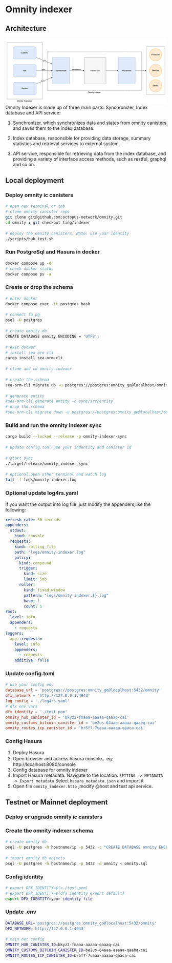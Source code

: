 # Omnity indexer

## Architecture
![alt text](./assets/architecture.png)  
Omnity Indexer is made up of three main parts: Synchronizer, Index database and API service: 
 
1. Synchronizer, which synchronizes data and states from omnity canisters and saves them to the index database. 
 
2. Index database, responsible for providing data storage, summary statistics and retrieval services to external system. 
 
3. API service, responsible for retrieving data from the index database, and providing a variety of interface access methods, such as restful, graphql and so on. 

## Local deployment

### Deploy omnity ic canisters
```bash
# open new terminal or tab
# clone omnity canister repo
git clone git@github.com:octopus-network/omnity.git
cd omnity ; git checkout ting/indexer

# deploy the omnity canisters. Note: use your identity
./scripts/hub_test.sh
```
### Run PostgreSql and Hasura in docker
```bash
docker compose up -d
# check docker status
docker compose ps -a
```

### Create or drop the schema
```bash  
# enter docker
docker compose exec -it postgres bash

# connect to pg 
psql -U postgres

# create omnity db
CREATE DATABASE omnity ENCODING = 'UTF8';

# exit docker 
# install sea orm cli
cargo install sea-orm-cli

# clone and cd omnity-indexer 

# create the schema
sea-orm-cli migrate up -u postgres://postgres:omnity_go@localhost/omnity

# generate entity
#sea-orm-cli generate entity -o sync/src/entity
# drop the schema
#sea-orm-cli migrate down -u postgres://postgres:omnity_go@localhost/omnity

```

### Build and run the omnity indexer sync

```bash
cargo build --locked --release -p omnity-indexer-sync

# update config.toml use your indentity and canister id

# start sync
./target/release/omnity_indexer_sync

# optional,open other terminal and watch log
tail -f logs/omnity-indexer.log

```
### Optional update log4rs.yaml
If you want the output into log file ,just modify the appenders,like the following:

```yaml
refresh_rate: 30 seconds
appenders:
  stdout:
    kind: console
  requests:
    kind: rolling_file
    path: "logs/omnity-indexer.log"
    policy:
      kind: compound
      trigger:
        kind: size
        limit: 5mb 
      roller:
        kind: fixed_window
        pattern: "logs/omnity-indexer.{}.log"
        base: 1
        count: 5  
root:
  level: info
  appenders:
    - requests
loggers:
  app::requests:
    level: info
    appenders:
      - requests
    additive: false

```


### Update config.toml
```toml
# use your config env
database_url = 'postgres://postgres:omnity_go@localhost:5432/omnity'
dfx_network = 'http://127.0.0.1:4943'
log_config = './log4rs.yaml'
# dfx env vars
dfx_identity = './test.pem'
omnity_hub_canister_id = 'bkyz2-fmaaa-aaaaa-qaaaq-cai'
omnity_customs_bitcoin_canister_id = 'be2us-64aaa-aaaaa-qaabq-cai'
omnity_routes_icp_canister_id = 'br5f7-7uaaa-aaaaa-qaaca-cai'

```

### Config Hasura  
1. Deploy Hasura
1. Open browser and access hasura console，eg: http://localhost:8080/console 
2. Config database for omnity indexer
3. Import Hasura metadata:
   Navigate to the location: `SETTING -> METADATA -> Export metadata`
   Select `hasura_metadata.json` and import it
4. Open file `omnity_indexer.http` ,modify @host and test api service.


## Testnet or Mainnet deployment

### Deploy or upgrade omnity ic canisters

### Create the omnity indexer schema

```bash  
# create omnity db
psql -U postgres -h hostname/ip -p 5432 -c "CREATE DATABASE omnity ENCODING = 'UTF8';"

# import omnity db objects
psql -U postgres -h hostname/ip -p 5432 -d omnity < omnity.sql

```
### Config identity
```bash  
# export DFX_IDENTITY=$(<./test.pem)
# export DFX_IDENTITY=$(dfx identity export default)
export DFX_IDENTITY=your identity file
```

### Update .env
```bash
DATABASE_URL='postgres://postgres:omnity_go@localhost:5432/omnity'
DFX_NETWORK='http://127.0.0.1:4943'

# main net config
OMNITY_HUB_CANISTER_ID=bkyz2-fmaaa-aaaaa-qaaaq-cai
OMNITY_CUSTOMS_BITCOIN_CANISTER_ID=be2us-64aaa-aaaaa-qaabq-cai
OMNITY_ROUTES_ICP_CANISTER_ID=br5f7-7uaaa-aaaaa-qaaca-cai

```